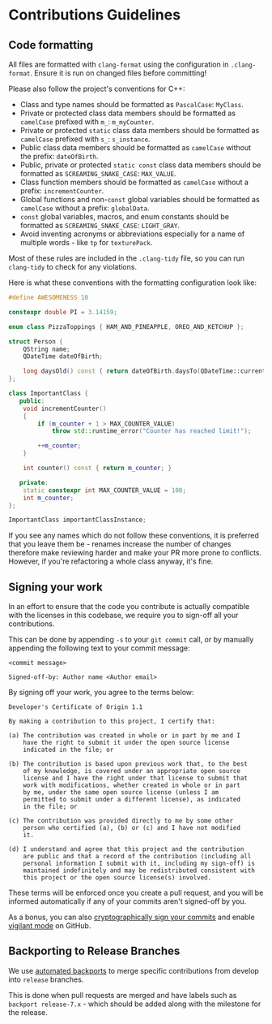 # Contributions Guidelines

## Code formatting

All files are formatted with `clang-format` using the configuration in `.clang-format`. Ensure it is run on changed files before committing!

Please also follow the project's conventions for C++:

- Class and type names should be formatted as `PascalCase`: `MyClass`.
- Private or protected class data members should be formatted as `camelCase` prefixed with `m_`: `m_myCounter`.
- Private or protected `static` class data members should be formatted as `camelCase` prefixed with `s_`: `s_instance`.
- Public class data members should be formatted as `camelCase` without the prefix: `dateOfBirth`.
- Public, private or protected `static const` class data members should be formatted as `SCREAMING_SNAKE_CASE`: `MAX_VALUE`.
- Class function members should be formatted as `camelCase` without a prefix: `incrementCounter`.
- Global functions and non-`const` global variables should be formatted as `camelCase` without a prefix: `globalData`.
- `const` global variables, macros, and enum constants should be formatted as `SCREAMING_SNAKE_CASE`: `LIGHT_GRAY`.
- Avoid inventing acronyms or abbreviations especially for a name of multiple words - like `tp` for `texturePack`.

Most of these rules are included in the `.clang-tidy` file, so you can run `clang-tidy` to check for any violations.

Here is what these conventions with the formatting configuration look like:

```c++
#define AWESOMENESS 10

constexpr double PI = 3.14159;

enum class PizzaToppings { HAM_AND_PINEAPPLE, OREO_AND_KETCHUP };

struct Person {
    QString name;
    QDateTime dateOfBirth;

    long daysOld() const { return dateOfBirth.daysTo(QDateTime::currentDateTime()); }
};

class ImportantClass {
   public:
    void incrementCounter()
    {
        if (m_counter + 1 > MAX_COUNTER_VALUE)
            throw std::runtime_error("Counter has reached limit!");

        ++m_counter;
    }

    int counter() const { return m_counter; }

   private:
    static constexpr int MAX_COUNTER_VALUE = 100;
    int m_counter;
};

ImportantClass importantClassInstance;
```

If you see any names which do not follow these conventions, it is preferred that you leave them be - renames increase the number of changes therefore make reviewing harder and make your PR more prone to conflicts. However, if you're refactoring a whole class anyway, it's fine.

## Signing your work

In an effort to ensure that the code you contribute is actually compatible with the licenses in this codebase, we require you to sign-off all your contributions.

This can be done by appending `-s` to your `git commit` call, or by manually appending the following text to your commit message:

```text
<commit message>

Signed-off-by: Author name <Author email>
```

By signing off your work, you agree to the terms below:

```text
Developer's Certificate of Origin 1.1

By making a contribution to this project, I certify that:

(a) The contribution was created in whole or in part by me and I
    have the right to submit it under the open source license
    indicated in the file; or

(b) The contribution is based upon previous work that, to the best
    of my knowledge, is covered under an appropriate open source
    license and I have the right under that license to submit that
    work with modifications, whether created in whole or in part
    by me, under the same open source license (unless I am
    permitted to submit under a different license), as indicated
    in the file; or

(c) The contribution was provided directly to me by some other
    person who certified (a), (b) or (c) and I have not modified
    it.

(d) I understand and agree that this project and the contribution
    are public and that a record of the contribution (including all
    personal information I submit with it, including my sign-off) is
    maintained indefinitely and may be redistributed consistent with
    this project or the open source license(s) involved.
```

These terms will be enforced once you create a pull request, and you will be informed automatically if any of your commits aren't signed-off by you.

As a bonus, you can also [cryptographically sign your commits][gh-signing-commits] and enable [vigilant mode][gh-vigilant-mode] on GitHub.

[gh-signing-commits]: https://docs.github.com/en/authentication/managing-commit-signature-verification/signing-commits
[gh-vigilant-mode]: https://docs.github.com/en/authentication/managing-commit-signature-verification/displaying-verification-statuses-for-all-of-your-commits

## Backporting to Release Branches

We use [automated backports](https://github.com/PrismLauncher/PrismLauncher/blob/develop/.github/workflows/backport.yml) to merge specific contributions from develop into `release` branches.

This is done when pull requests are merged and have labels such as `backport release-7.x` - which should be added along with the milestone for the release.
